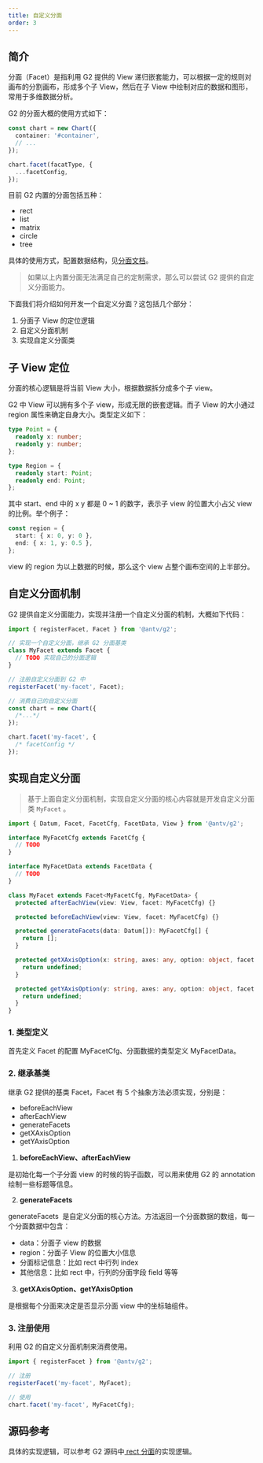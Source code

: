 ```yaml
---
title: 自定义分面
order: 3
---
```


## 简介

分面（Facet）是指利用 G2 提供的 View 递归嵌套能力，可以根据一定的规则对画布的分割画布，形成多个子 View，然后在子 View 中绘制对应的数据和图形，常用于多维数据分析。

G2 的分面大概的使用方式如下：

```typescript
const chart = new Chart({
  container: '#container',
  // ...
});

chart.facet(facatType, {
  ...facetConfig,
});
```

目前 G2 内置的分面包括五种：

- rect
- list
- matrix
- circle
- tree

具体的使用方式，配置数据结构，见[分面文档](../../api/classes/view/#facet)。

> 如果以上内置分面无法满足自己的定制需求，那么可以尝试 G2 提供的自定义分面能力。

下面我们将介绍如何开发一个自定义分面？这包括几个部分：

1. 分面子 View 的定位逻辑
1. 自定义分面机制
1. 实现自定义分面类

## 子 View 定位

分面的核心逻辑是将当前 View 大小，根据数据拆分成多个子 view。

G2 中 View 可以拥有多个子 view，形成无限的嵌套逻辑。而子 View 的大小通过 region 属性来确定自身大小。类型定义如下：

```typescript
type Point = {
  readonly x: number;
  readonly y: number;
};

type Region = {
  readonly start: Point;
  readonly end: Point;
};
```

其中 start、end 中的 x y 都是 0 ~ 1 的数字，表示子 view 的位置大小占父 view 的比例。举个例子：

```typescript
const region = {
  start: { x: 0, y: 0 },
  end: { x: 1, y: 0.5 },
};
```

view 的 region 为以上数据的时候，那么这个 view 占整个画布空间的上半部分。

## 自定义分面机制

G2 提供自定义分面能力，实现并注册一个自定义分面的机制，大概如下代码：

```typescript
import { registerFacet, Facet } from '@antv/g2';

// 实现一个自定义分面，继承 G2 分面基类
class MyFacet extends Facet {
  // TODO 实现自己的分面逻辑
}

// 注册自定义分面到 G2 中
registerFacet('my-facet', Facet);

// 消费自己的自定义分面
const chart = new Chart({
  /*...*/
});

chart.facet('my-facet', {
  /* facetConfig */
});
```

## 实现自定义分面

> 基于上面自定义分面机制，实现自定义分面的核心内容就是开发自定义分面类 `MyFacet` 。

```typescript
import { Datum, Facet, FacetCfg, FacetData, View } from '@antv/g2';

interface MyFacetCfg extends FacetCfg {
  // TODO
}

interface MyFacetData extends FacetData {
  // TODO
}

class MyFacet extends Facet<MyFacetCfg, MyFacetData> {
  protected afterEachView(view: View, facet: MyFacetCfg) {}

  protected beforeEachView(view: View, facet: MyFacetCfg) {}

  protected generateFacets(data: Datum[]): MyFacetCfg[] {
    return [];
  }

  protected getXAxisOption(x: string, axes: any, option: object, facet: MyFacetCfg): object {
    return undefined;
  }

  protected getYAxisOption(y: string, axes: any, option: object, facet: MyFacetCfg): object {
    return undefined;
  }
}
```

### 1. 类型定义

首先定义 Facet 的配置 MyFacetCfg、分面数据的类型定义 MyFacetData。

### 2. 继承基类

继承 G2 提供的基类 Facet，Facet 有 5 个抽象方法必须实现，分别是：

- beforeEachView
- afterEachView
- generateFacets
- getXAxisOption
- getYAxisOption

1. **beforeEachView、afterEachView**

是初始化每一个子分面 view 的时候的钩子函数，可以用来使用 G2 的 annotation 绘制一些标题等信息。

2. **generateFacets**

generateFacets  是自定义分面的核心方法。方法返回一个分面数据的数组，每一个分面数据中包含：

- data：分面子 view 的数据
- region：分面子 View 的位置大小信息
- 分面标记信息：比如 rect 中行列 index
- 其他信息：比如 rect 中，行列的分面字段 field 等等

3. **getXAxisOption、getYAxisOption**

是根据每个分面来决定是否显示分面 view 中的坐标轴组件。

### 3. 注册使用

利用 G2 的自定义分面机制来消费使用。

```typescript
import { registerFacet } from '@antv/g2';

// 注册
registerFacet('my-facet', MyFacet);

// 使用
chart.facet('my-facet', MyFacetCfg);
```

## 源码参考

具体的实现逻辑，可以参考 G2 源码中[ rect 分面](https://github.com/antvis/G2/blob/master/src/facet/rect.ts)的实现逻辑。
